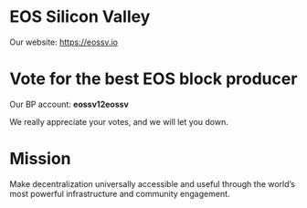 # EOS Silicon Valley
Our website: https://eossv.io

# Vote for the best EOS block producer
Our BP account: **eossv12eossv**

We really appreciate your votes, and we will let you down.

# Mission
Make decentralization universally accessible and useful through the world’s most powerful infrastructure and community engagement.

